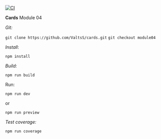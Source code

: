 [![CI](https://github.com/ValtsS/cards/actions/workflows/ci.yml/badge.svg?branch=module04)](https://github.com/ValtsS/cards/actions/workflows/ci.yml)

**Cards**
Module 04

_Git:_

`git clone https://github.com/ValtsS/cards.git`
`git checkout module04`

_Install_:

`npm install`

_Build:_

`npm run build`

Run:

`npm run dev`

or

`npm run preview`

_Test coverage:_

`npm run coverage`
